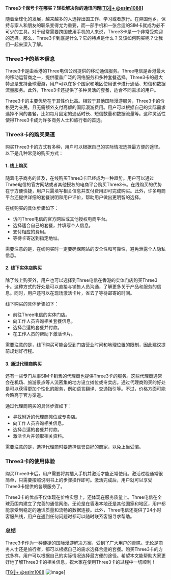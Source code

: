**Three3卡保号卡在哪买？轻松解决你的通讯问题[[TG💪+ @esim1088](https://t.me/s/esim1088)]**

随着全球化的发展，越来越多的人选择出国工作、学习或者旅行。在异国他乡，保持与家人和朋友的联系变得尤为重要，而一部手机和一张合适的SIM卡就成为必不可少的工具。对于经常需要跨国使用手机的人来说，Three3卡是一个非常受欢迎的选择。那么，Three3卡到底是什么？它的特点是什么？又该如何购买呢？让我们一起来深入了解。

### Three3卡的基本信息

Three3卡是由香港的Three电信公司提供的移动通信服务。Three电信是香港最大的移动运营商之一，提供覆盖广泛的网络服务和多种套餐选择。Three3卡的最大特点是支持全球漫游，用户可以在多个国家和地区使用该卡进行通话、短信和数据流量服务。此外，Three3卡还提供了多种灵活的套餐，适合不同需求的用户。

Three3卡的主要优势在于其性价比高。相较于其他国际漫游服务，Three3卡的价格更为亲民，且无需额外支付高额的国际漫游费用。用户可以根据自己的实际需求选择不同的套餐，比如每月固定的通话时长、短信数量和数据流量等。这种灵活性使得Three3卡成为许多商务人士和旅行者的首选。

### Three3卡的购买渠道

购买Three3卡的方式有多种，用户可以根据自己的实际情况选择最方便的途径。以下是几种常见的购买方式：

#### 1. **线上购买**

随着电子商务的普及，在线购买Three3卡已经成为一种趋势。用户可以通过Three电信的官方网站或者其他授权的电商平台购买Three3卡。在线购买的优势在于方便快捷，用户只需填写相关信息并支付费用即可完成购买。此外，许多电商平台还提供详细的套餐说明和用户评价，帮助用户做出更明智的选择。

在线购买的具体步骤如下：
- 访问Three电信的官方网站或其他授权电商平台。
- 选择适合自己的套餐，并填写个人信息。
- 支付相应的费用。
- 等待卡寄送到指定地址。

需要注意的是，在线购买时一定要确保网站的安全性和可靠性，避免泄露个人隐私信息。

#### 2. **线下实体店购买**

除了线上购买外，用户也可以选择到Three电信在香港的实体门店购买Three3卡。这种方式的好处是可以直接与销售人员沟通，了解更多关于产品和服务的信息。同时，用户还可以在现场激活卡片，省去了等待邮寄的时间。

线下购买的具体步骤如下：
- 前往Three电信的实体门店。
- 向工作人员咨询相关套餐信息。
- 选择合适的套餐并付款。
- 在工作人员的帮助下激活卡片。

需要注意的是，线下购买可能会受到门店营业时间和地理位置的限制，因此建议提前规划好行程。

#### 3. **通过代理商购买**

还有一些专门从事SIM卡销售的代理商也提供Three3卡的服务。这些代理商通常会在机场、旅游景点等人流密集的地方设立摊位或专卖店。通过代理商购买的好处是可以获得更加个性化的服务，例如语言翻译、交通指引等。不过，价格方面可能会略高于官方渠道。

通过代理商购买的具体步骤如下：
- 寻找附近的代理商摊位或专卖店。
- 向工作人员咨询相关信息。
- 选择合适的套餐并付款。
- 激活卡片并领取相关资料。

需要注意的是，选择代理商时要选择信誉良好的商家，以免上当受骗。

### Three3卡的使用体验

购买Three3卡后，用户需要将其插入手机并激活才能正常使用。激活过程通常很简单，只需要按照说明书上的步骤操作即可。激活完成后，用户就可以享受Three3卡提供的各项服务了。

Three3卡的优点不仅体现在价格实惠上，还体现在服务质量上。Three电信在全球范围内建立了完善的通信网络，无论是在香港本地还是其他国家和地区，用户都能享受到稳定的通话质量和流畅的数据连接。此外，Three电信还提供了24小时客服热线，用户在遇到任何问题时都可以随时联系客服寻求帮助。

### 总结

Three3卡作为一种便捷的国际漫游解决方案，受到了广大用户的青睐。无论是商务人士还是旅行者，都可以根据自己的需求选择合适的套餐。购买Three3卡的方式多样，用户可以根据自己的实际情况选择最方便的途径。希望本文能帮助大家更好地了解Three3卡的相关信息，祝大家在使用Three3卡的过程中一切顺利！

[[TG💪+ @esim1088](https://t.me/s/esim1088) ![Image](https://i.postimg.cc/4NQfJmqS/Snipaste-2025-05-13-00-14-12.png)]